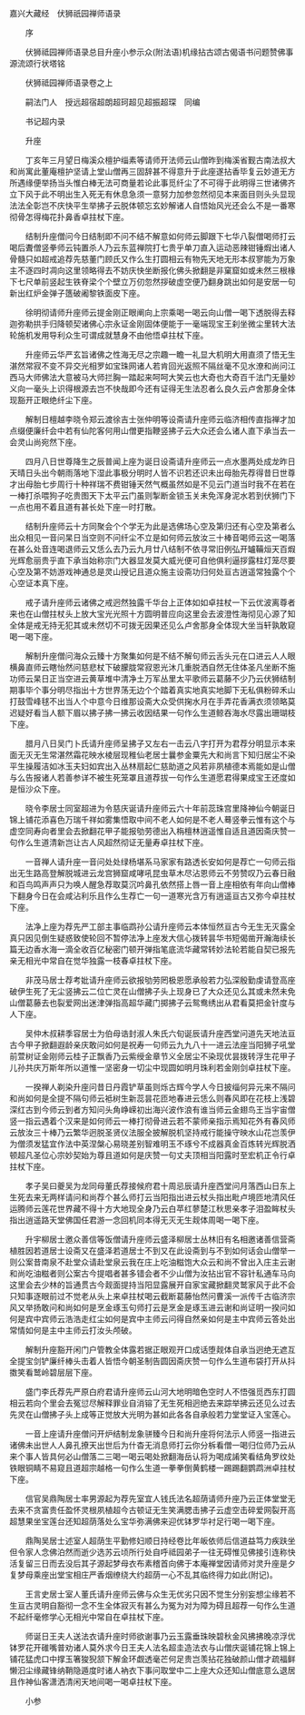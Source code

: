 <!-- { "loadSidebar": true } -->
嘉兴大藏经　伏狮祇园禅师语录
　

　　序

　　伏狮祗园禅师语录总目升座小参示众(附法语)机缘拈古颂古偈语书问题赞佛事源流颂行状塔铭

　　伏狮祗园禅师语录卷之上

　　嗣法门人　授远超宿超朗超珂超见超振超琛　同编

　　书记超内录

　　升座

　　丁亥年三月望日梅溪众檀护缁素等请师开法师云山僧昨到梅溪省觐古南法叔大和尚寓此董庵檀护坚请上堂山僧再三固辞甚不得意升于此座遂拈香毕复云妙道无方所遇缘便举扬当头惟白棒无法可商量若论此事觅纤尘了不可得于此明得三世诸佛齐立下风于此不明出生入死无有休息急须一意努力加参忽然彻见本来面目则头头显现法法全彰岂不庆快平生举拂子云脱体顿忘玄妙解诸人自悟始风光还会么不是一番寒彻骨怎得梅花扑鼻香卓拄杖下座。

　　结制升座僧问今日结制即不问不结不解意如何师云脚跟下七华八裂僧喝师打云喝后聻僧竖拳师云钝置杀人乃云东蓝禅院打七贵乎单刀直入运动恶辣钳锤煆出诸人骨髓只如超戒追荐先慈董门顾氏又作么生打圆相云有物先天地无形本叔寥能为万象主不逐四时凋向这里领略得去不妨庆快坐断报化佛头掀翻是非窠窟如或未然三根椽下七尺单前竖起生铁脊梁个个壁立万仞忽然拶破虚空便乃翻身跳出如何是安居一句新出红炉金弹子簉破阇黎铁面皮下座。

　　徐明彻请师升座师云提金刚正眼阐向上宗乘喝一喝云向山僧一喝下透脱得去释迦弥勒拱手归降顿契诸佛心宗永证金刚固体便能于一毫端现宝王刹坐微尘里转大法轮施机发用导利众生可谓成就慧身不由他悟卓拄杖下座。

　　升座师云华严玄旨诸佛之性海无尽之宗趣一瞻一礼显大机明大用直须了悟无生湛然常寂不变不异交光相罗如宝珠网诸人若肯回光返照不隔丝毫不见水潦和尚问江西马大师佛法大意被马大师拦胸一踏起来呵呵大笑云也大奇也大奇百千法门无量妙义向一毫头上识得根源去岂不快哉即今还有证得无生法忍者么良久云卢舍那身全体现豁开正眼绝纤尘下座。

　　解制日檀越李晓令郑云渡徐吉士张仲明等设斋请升座师云临济相传直指禅才加点缀便廉纤会中若有仙陀客何用山僧更指鞭竖拂子云大众还会么诸人直下承当去一会灵山尚宛然下座。

　　四月八日世尊降生之辰普闻上座为诞日设斋请升座师云一点水墨两处成龙昨日天晴日头出今朝雨落地下湿此事极分明时人皆不识若还识未出母胎先荐得昔日世尊才出母胎七步周行十种祥瑞不费钳锤天然气概虽然如是不见云门道当时我不在若在一棒打杀喂狗子吃贵图天下太平云门虽则掣断金锁玉关未免浑身泥水若到伏狮门下一点也用不着且道有甚长处下座一时打散。

　　结制升座师云十方同聚会个个学无为此是选佛场心空及第归还有心空及第者么出众相见一音问杲日当空则不问纤尘不立是如何师云放汝三十棒音喝师云这一喝落在甚么处音连喝退师云又恁么去乃云九月廿八结制不依寻常旧例弘开罏鞴烜天百煆光辉愈丽贵乎直下承当始称宗门大器显发莫大威光便可自他俱利逼拶露柱灯笼尽要心空及第不妨游戏神通总是灵山授记且道众施主设斋功归何处亘古逍遥常独露个个心空证本真下座。

　　戒子请升座师云诸佛之戒迥然独露千华台上正体如如卓拄杖一下云优波离尊者来也在山僧拄杖头上放大宝光光照十方圆明普应向这里会去波澄性海彻见心源了知全体是戒无持无犯其或未然切不可拨无因果还见么卢舍那身全体现大坐当轩孰敢窥喝一喝下座。

　　解制升座僧问海众云臻十方聚集如何是不结不解句师云舌头元在口进云人人眼横鼻直师云瞎怡然问慈悲杖下破朦胧常寂恩光沐几重脱洒自然无住体圣凡坐断不施功师云杲日正当空进云黄草堆中清净土万军丛里太平歌师云葛藤不少乃云伏狮结制期事毕个事分明尽指出十方世界荡无边个个踏着真实地真实地脚下无私俱粉碎禾山打鼓雪峰毬不出当人个中意今日维那设斋大众受供掬水月在手弄花香满衣须领略莫迟疑好看当人额下眉以拂子拂一拂云收因结果一句作么生道鲸吞海水尽露出珊瑚枝下座。

　　腊月八日吴门卜氏请升座师呈拂子又左右一击云八字打开为君荐分明显示本来面无灭无生常湛然霜花映水棱层现稚仙老居士曩参金粟先大和尚言下知归居尘不染平生操履洁如冰玉夫妇如宾出入丛林扇起仁慈助道之风若非夙植德本焉能如是山僧与么告报诸人若善参详不被生死笼罩且道荐拔一句作么生道愿君得果成宝王还度如是恒沙众下座。

　　晓令李居士同室超进为令慈庆诞请升座师云六十年前蕊珠宫里降神仙今朝诞日锦上铺花添喜色万瑞千祥如雾集悟取中间不老人如何是不老人蓦竖拳云惟有这个与虚空同寿向者里会去掀翻花甲子能报劬劳德出入栴檀林逍遥惟自适且道因斋庆赞一句作么生道清新岂让古人风超然彻证无量寿卓拄杖下座。

　　一音禅人请升座一音问处处绿杨堪系马家家有路透长安如何是荐亡一句师云指出无生路高登解脱城进云龙宫狮窟咸哮吼昆虫草木尽沾恩师云不劳赞叹乃云春日融和百鸟鸣声声只为唤人醒急荐取莫沉吟鼻孔依然搭上唇一音上座相依有年向山僧棒下翻身今日在会咸沾利乐且作么生荐亡一句一道寒光含万有逍遥亘古又弥今卓拄杖下座。

　　法净上座为荐先严工部主事临鹉孙公请升座师云本体恒然亘古今无生无灭露全真只因见倒生疑惑致使轮回不暂停法净上座发大信心拨转昙华书短偈凿开瀚海续长篇无边香水海一滴全收百亿秘密门顿开弹指笔底流华藏常转妙法轮若能自契已报先亲无相光中常自在觉华独露一枝春卓拄杖下座。

　　非茂马居士荐考妣请升座师云欲报劬劳罔极恩愿承般若力弘深殷勤虔请登高座破伊生死了无尘竖拂云二位亡灵在山僧拂子头上现身已了大众还见么其或未然未免山僧葛藤去也裂爱网出迷津弹指高超华藏门掷拂子云鸳鸯绣出从君看莫把金针度与人下座。

　　吴仲木叔耕季容居士为伯母诰封淑人朱氏六旬诞辰请升座西堂问道先天地法亘古今甲子掀翻遐龄亲庆敢问如何是祝寿一句师云九九八十一进云法座当阳狮子吼堂前萱树证金刚师云桂子正飘香乃云紫绶金章节义全居尘不染现优昙拨转浮生花甲子儿孙共庆万斯年所以道惟一坚密身一切尘中现圆如明月珠利若金刚剑卓拄杖下座。

　　一揆禅人剃染升座问昔日丹霞铲草虽则烁古辉今学人今日披缁何异元来不隔问和尚如何是全提不隔句师云袛树生新蕊昙花匝地春进云恁么则春风即在花枝上浅碧深红古到今师云到者方知问头角峥嵘初出海兴波作浪有谁当师云金翅鸟王当宇宙僧竖一指云遇着个汉来是如何师云一棒打彻骨进云若不蒙师亲指示焉知花外有春风师云放汝三十棒乃云繁华迥脱圣贤仪法服全披解脱机坚持戒行能操守映水山花岂羡伊为僧须发猛宜作法中英涅槃心易晓差别智难明玉不琢兮不成器真金百炼转光辉脱洒顿超凡圣位心宗妙契始为尊且道如何是庆赞一句丈夫顶相当阳露时至宏机正令行卓拄杖下座。

　　孝子吴曰夔吴为龙同母董氏荐接候府君十周忌辰请升座西堂问月落西山日东上生死去来无两样请问和尚荐个甚么师打云当阳指出进云杖头指出毗卢境匝地清风任运腾师云莲花世界藏不得十方大地现全身乃云白苹红蓼楚江秋思亲孝子泪盈眸杖头指出逍遥路天堂佛国任君游一念回机同本得无灭无生觌体周喝一喝下座。

　　升宇柳居士邀众善信等饭僧请升座师云盛泽柳居士丛林旧有名相邀诸善信营斋植胜因若道居士设斋又在盛泽若道居士不到又在此设斋到与不到如何话会山僧举一则公案昔南泉不赴堂众请赴堂泉云我在庄上吃油糍饱大众云和尚不曾出入庄主云谢和尚吃油糍者则公案古今提唱者甚多错会者不少山僧为汝拈出官不容针私通车马向这里会去少林的旨通贯古今觌面提持当阳显露展开自家宝藏掀翻灵鹫家风于此不会只知事逐眼前过不觉老从头上来卓拄杖喝云截断葛藤怡然问曹溪一派传千古临济宗风又举扬敢问和尚如何是烹金琢玉句师打云是烹金是琢玉进云谢和尚证明一揆问如何是宾中宾师云浩浩走红尘如何是宾中主师云问得自然亲如何是主中宾师云答处出常情如何是主中主师云打汝头颅破。

　　解制升座豁开闲门户管教全体露若据正眼观开口成话堕觌体自承当迥绝无遮互全提宝剑铲廉纤棒头击着人皆悟今朝圣制告圆因斋庆赞一句作么生道布袋打开从抖擞笑看鹫岭碧层层下座。

　　盛门李氏荐先严原白府君请升座师云山河大地明暗色空时人不悟强觅西东打圆相云若向个里会去冤愆尽解释罪业自消镕了无生死相迥绝去来踪举拂云还见么过去先灵在山僧拂子头上成等正觉放大光明为甚如此各各自承般若力堂堂证入宝莲心。

　　一音上座请升座僧问开炉结制龙象骈臻今日和尚升座将何法示人师竖一指进云诸佛未出世人人鼻孔撩天出世后为什杳无消息师打云你分柝看僧一喝归位师乃云从来个事人皆具何必山僧落二三喝一喝云喝处掀翻海岳认将为喝成誵笑看结角罗纹处铁眼铜睛不易窥且道超宗越格一句作么生道一拳拳倒黄鹤楼一踢踢翻鹦鹉洲卓拄杖下座。

　　信官吴鼎陶居士率男源起为荐先室宜人钱氏法名超荫请师升座乃云正体堂堂无去来不贪富贵任盈怀灵根夙植超今古顿证无生笑满腮击拂子云虚空击碎爱网裂开高超慧果坐宝莲台还知超荫落处么宝华弥满佛来迎优钵罗华衬足行喝一喝下座。

　　鼎陶吴居士述室人超荫生平勤修妇顺日持经卷比年皈依师后信道益笃力疾趺坐但令家人念佛泊然而逝少选苏云顷所行处自呼祗园弟子一往无碍惟见佛接引连称快活复留三日而去没后其子源起梦母衣布素稽首向佛于本庵禅堂因请师对灵升座是夕复梦母乘座出堂宝相庄严香烟缭绕大约超荫一心不乱其临终得力如此(附记)。

　　王言史居士室人董氏请升座师云佛与众生无优劣只因不觉生分别妄想尘缘若不生亘古灵明自豁彻一念不生全体寂灭有甚么为冤为对为障为碍且超荐一句作么生道不起纤毫修学心无相光中常自在卓拄杖下座。

　　师诞日王夫人送法衣请升座时师欲谢事乃云玉露垂珠映碧秋金风拂拂晚凉浮优钵罗花开碓嘴普劝诸人莫外求今日王夫人法名超圭造法衣与山僧庆诞铺花锦上锦上铺花猛虎口中撑玉箸狻猊颔下解金环觑透毫芒何足贵岂羡拈花独破颜山僧才疏福鲜懒汩尘缘藏锋纳鞘隐遁度时诸人衲衣下事问取堂中二上座大众还知山僧底意么退居且作神仙客潇洒清闲天地间喝一喝卓拄杖下座。

　　小参

